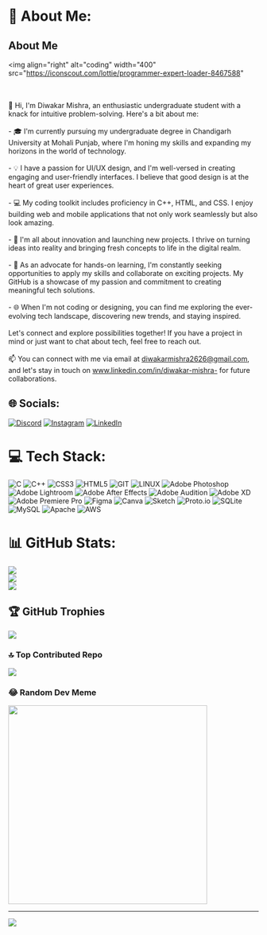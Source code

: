 # 💫 About Me:
## About Me
<img align="right" alt="coding" width="400" src="https://iconscout.com/lottie/programmer-expert-loader-8467588"



<br><br>👋 Hi, I'm Diwakar Mishra, an enthusiastic undergraduate student with a knack for intuitive problem-solving. Here's a bit about me:<br><br>- 🎓 I'm currently pursuing my undergraduate degree in Chandigarh University at Mohali Punjab, where I'm honing my skills and expanding my horizons in the world of technology.<br><br>- 💡 I have a passion for UI/UX design, and I'm well-versed in creating engaging and user-friendly interfaces. I believe that good design is at the heart of great user experiences.<br><br>- 💻 My coding toolkit includes proficiency in C++, HTML, and CSS. I enjoy building web and mobile applications that not only work seamlessly but also look amazing.<br><br>- 🚀 I'm all about innovation and launching new projects. I thrive on turning ideas into reality and bringing fresh concepts to life in the digital realm.<br><br>- 🌟 As an advocate for hands-on learning, I'm constantly seeking opportunities to apply my skills and collaborate on exciting projects. My GitHub is a showcase of my passion and commitment to creating meaningful tech solutions.<br><br>- 🌐 When I'm not coding or designing, you can find me exploring the ever-evolving tech landscape, discovering new trends, and staying inspired.<br><br>Let's connect and explore possibilities together! If you have a project in mind or just want to chat about tech, feel free to reach out.<br><br>📫 You can connect with me via email at diwakarmishra2626@gmail.com, and let's stay in touch on www.linkedin.com/in/diwakar-mishra- for future collaborations.<br>



## 🌐 Socials:
[![Discord](https://img.shields.io/badge/Discord-%237289DA.svg?logo=discord&logoColor=white)](https://discord.gg/_diwakar_) [![Instagram](https://img.shields.io/badge/Instagram-%23E4405F.svg?logo=Instagram&logoColor=white)](https://instagram.com/_the_diwakar) [![LinkedIn](https://img.shields.io/badge/LinkedIn-%230077B5.svg?logo=linkedin&logoColor=white)](https://linkedin.com/in/www.linkedin.com/in/diwakar-mishra-) 

# 💻 Tech Stack:
![C](https://img.shields.io/badge/c-%2300599C.svg?style=plastic&logo=c&logoColor=white) ![C++](https://img.shields.io/badge/c++-%2300599C.svg?style=plastic&logo=c%2B%2B&logoColor=white) ![CSS3](https://img.shields.io/badge/css3-%231572B6.svg?style=plastic&logo=css3&logoColor=white) ![HTML5](https://img.shields.io/badge/html5-%23E34F26.svg?style=plastic&logo=html5&logoColor=white) ![GIT](https://img.shields.io/badge/Git-fc6d26?style=plastic&logo=git&logoColor=white) ![LINUX](https://img.shields.io/badge/Linux-FCC624?style=plastic&logo=linux&logoColor=black) ![Adobe Photoshop](https://img.shields.io/badge/adobephotoshop-%2331A8FF.svg?style=plastic&logo=adobephotoshop&logoColor=white) ![Adobe Lightroom](https://img.shields.io/badge/Adobe%20Lightroom-31A8FF.svg?style=plastic&logo=Adobe%20Lightroom&logoColor=white) ![Adobe After Effects](https://img.shields.io/badge/Adobe%20After%20Effects-9999FF.svg?style=plastic&logo=Adobe%20After%20Effects&logoColor=white) ![Adobe Audition](https://img.shields.io/badge/Adobe%20Audition-9999FF.svg?style=plastic&logo=Adobe%20Audition&logoColor=white) ![Adobe XD](https://img.shields.io/badge/Adobe%20XD-470137?style=plastic&logo=Adobe%20XD&logoColor=#FF61F6) ![Adobe Premiere Pro](https://img.shields.io/badge/Adobe%20Premiere%20Pro-9999FF.svg?style=plastic&logo=Adobe%20Premiere%20Pro&logoColor=white) 	![Figma](https://img.shields.io/badge/figma-%23F24E1E.svg?style=plastic&logo=figma&logoColor=white) ![Canva](https://img.shields.io/badge/Canva-%2300C4CC.svg?style=plastic&logo=Canva&logoColor=white) ![Sketch](https://img.shields.io/badge/Sketch-FFB387?style=plastic&logo=sketch&logoColor=black) ![Proto.io](https://img.shields.io/badge/Proto.io-161637?style=plastic&logo=proto.io&logoColor=00e5ff) ![SQLite](https://img.shields.io/badge/sqlite-%2307405e.svg?style=plastic&logo=sqlite&logoColor=white) ![MySQL](https://img.shields.io/badge/mysql-%2300f.svg?style=plastic&logo=mysql&logoColor=white) ![Apache](https://img.shields.io/badge/apache-%23D42029.svg?style=plastic&logo=apache&logoColor=white) ![AWS](https://img.shields.io/badge/AWS-%23FF9900.svg?style=plastic&logo=amazon-aws&logoColor=white)
# 📊 GitHub Stats:
![](https://github-readme-stats.vercel.app/api?username=RedC0der&theme=tokyonight&hide_border=false&include_all_commits=true&count_private=true)<br/>
![](https://github-readme-streak-stats.herokuapp.com/?user=RedC0der&theme=tokyonight&hide_border=false)<br/>
![](https://github-readme-stats.vercel.app/api/top-langs/?username=RedC0der&theme=tokyonight&hide_border=false&include_all_commits=true&count_private=true&layout=compact)

## 🏆 GitHub Trophies
![](https://github-profile-trophy.vercel.app/?username=RedC0der&theme=tokyonight&no-frame=false&no-bg=true&margin-w=4)

### 🔝 Top Contributed Repo
![](https://github-contributor-stats.vercel.app/api?username=RedC0der&limit=5&theme=tokyonight&combine_all_yearly_contributions=true)

### 😂 Random Dev Meme
<img src='https://randommeme-five.vercel.app/' style="height: 400px;"/>

---
[![](https://visitcount.itsvg.in/api?id=RedC0der&icon=4&color=7)](https://visitcount.itsvg.in)

<!-- Proudly created with GPRM ( https://gprm.itsvg.in ) -->
